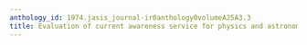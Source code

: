 ```yaml
---
anthology_id: 1974.jasis_journal-ir0anthology0volumeA25A3.3
title: Evaluation of current awareness service for physics and astronomy literature
---
```

